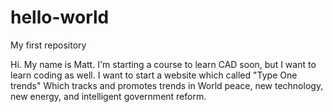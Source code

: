 # hello-world
My first repository

Hi. My name is Matt. I'm starting a course to learn CAD soon, but I want to learn coding as well. 
I want to start a website which called "Type One trends" Which tracks and promotes trends in World peace, new technology, new energy, and intelligent government reform.  
